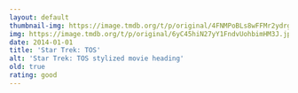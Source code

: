 ```yaml
---
layout: default
thumbnail-img: https://image.tmdb.org/t/p/original/4FNMPoBLs8wFFMr2ydrgi1pY6HT.png
img: https://image.tmdb.org/t/p/original/6yC45hiN27yY1FndvUohbimHM3J.jpg
date: 2014-01-01
title: 'Star Trek: TOS'
alt: 'Star Trek: TOS stylized movie heading'
old: true
rating: good
---
```

